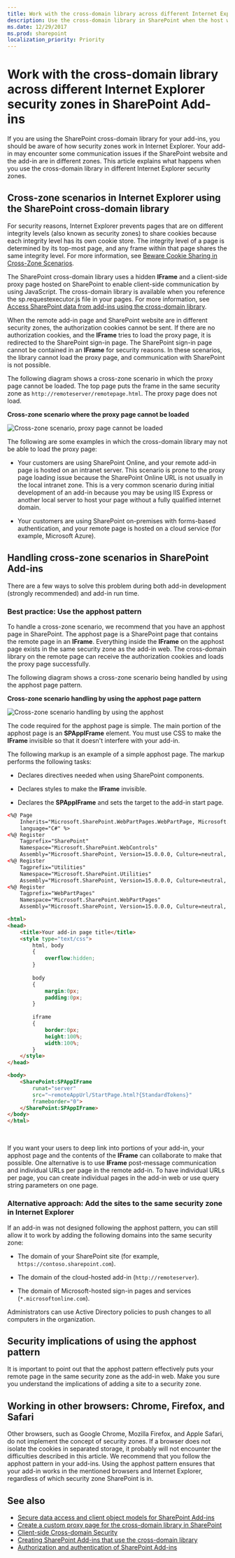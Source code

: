 ```yaml
---
title: Work with the cross-domain library across different Internet Explorer security zones in SharePoint Add-ins
description: Use the cross-domain library in SharePoint when the host web and add-in pages are in different security zones in Internet Explorer.
ms.date: 12/29/2017
ms.prod: sharepoint
localization_priority: Priority
---
```



# Work with the cross-domain library across different Internet Explorer security zones in SharePoint Add-ins

If you are using the SharePoint cross-domain library for your add-ins, you should be aware of how security zones work in Internet Explorer. Your add-in may encounter some communication issues if the SharePoint website and the add-in are in different zones. This article explains what happens when you use the cross-domain library in different Internet Explorer security zones.
 
<a name="bk_crosszonescenarios"> </a>

## Cross-zone scenarios in Internet Explorer using the SharePoint cross-domain library

For security reasons, Internet Explorer prevents pages that are on different integrity levels (also known as security zones) to share cookies because each integrity level has its own cookie store. The integrity level of a page is determined by its top-most page, and any frame within that page shares the same integrity level. For more information, see [Beware Cookie Sharing in Cross-Zone Scenarios](https://blogs.msdn.microsoft.com/ieinternals/2011/03/10/beware-cookie-sharing-in-cross-zone-scenarios/).
 
The SharePoint cross-domain library uses a hidden **IFrame** and a client-side proxy page hosted on SharePoint to enable client-side communication by using JavaScript. The cross-domain library is available when you reference the sp.requestexecutor.js file in your pages. For more information, see [Access SharePoint data from add-ins using the cross-domain library](access-sharepoint-data-from-add-ins-using-the-cross-domain-library.md).
 
When the remote add-in page and SharePoint website are in different security zones, the authorization cookies cannot be sent. If there are no authorization cookies, and the **IFrame** tries to load the proxy page, it is redirected to the SharePoint sign-in page. The SharePoint sign-in page cannot be contained in an **IFrame** for security reasons. In these scenarios, the library cannot load the proxy page, and communication with SharePoint is not possible.

The following diagram shows a cross-zone scenario in which the proxy page cannot be loaded. The top page puts the frame in the same security zone as `http://remoteserver/remotepage.html`. The proxy page does not load.

**Cross-zone scenario where the proxy page cannot be loaded**

![Cross-zone scenario, proxy page cannot be loaded](../images/Crosszone_loaderror.png)
 
The following are some examples in which the cross-domain library may not be able to load the proxy page:

- Your customers are using SharePoint Online, and your remote add-in page is hosted on an intranet server. This scenario is prone to the proxy page loading issue because the SharePoint Online URL is not usually in the local intranet zone. This is a very common scenario during initial development of an add-in because you may be using IIS Express or another local server to host your page without a fully qualified internet domain.

- Your customers are using SharePoint on-premises with forms-based authentication, and your remote page is hosted on a cloud service (for example, Microsoft Azure).
    


<a name="bk_handlingcrosszone"> </a> 

## Handling cross-zone scenarios in SharePoint Add-ins

There are a few ways to solve this problem during both add-in development (strongly recommended) and add-in run time.

### Best practice: Use the apphost pattern

To handle a cross-zone scenario, we recommend that you have an apphost page in SharePoint. The apphost page is a SharePoint page that contains the remote page in an **IFrame**. Everything inside the **IFrame** on the apphost page exists in the same security zone as the add-in web. The cross-domain library on the remote page can receive the authorization cookies and loads the proxy page successfully.

The following diagram shows a cross-zone scenario being handled by using the apphost page pattern. 

**Cross-zone scenario handling by using the apphost page pattern**

![Cross-zone scenario handling by using the apphost](../images/Crosszone_loadsuccess.png)
 
The code required for the apphost page is simple. The main portion of the apphost page is an **SPAppIFrame** element. You must use CSS to make the **IFrame** invisible so that it doesn't interfere with your add-in.

The following markup is an example of a simple apphost page. The markup performs the following tasks:

- Declares directives needed when using SharePoint components.

- Declares styles to make the **IFrame** invisible.

- Declares the **SPAppIFrame** and sets the target to the add-in start page.
    

```HTML
<%@ Page 
    Inherits="Microsoft.SharePoint.WebPartPages.WebPartPage, Microsoft.SharePoint, Version=15.0.0.0, Culture=neutral, PublicKeyToken=71e9bce111e9429c" 
    language="C#" %>
<%@ Register 
    Tagprefix="SharePoint" 
    Namespace="Microsoft.SharePoint.WebControls" 
    Assembly="Microsoft.SharePoint, Version=15.0.0.0, Culture=neutral, PublicKeyToken=71e9bce111e9429c" %>
<%@ Register 
    Tagprefix="Utilities" 
    Namespace="Microsoft.SharePoint.Utilities" 
    Assembly="Microsoft.SharePoint, Version=15.0.0.0, Culture=neutral, PublicKeyToken=71e9bce111e9429c" %>
<%@ Register 
    Tagprefix="WebPartPages" 
    Namespace="Microsoft.SharePoint.WebPartPages" 
    Assembly="Microsoft.SharePoint, Version=15.0.0.0, Culture=neutral, PublicKeyToken=71e9bce111e9429c" %>

<html>
<head>
    <title>Your add-in page title</title>
    <style type="text/css">
        html, body
        {
            overflow:hidden;
        }
        
        body
        {
            margin:0px;
            padding:0px;
        }
         
        iframe 
        {
            border:0px;
            height:100%;
            width:100%;
        }
    </style>
</head>

<body>
    <SharePoint:SPAppIFrame 
        runat="server" 
        src="~remoteAppUrl/StartPage.html?{StandardTokens}" 
        frameborder="0">
    </SharePoint:SPAppIFrame>
</body>
</html>
```

<br/>

If you want your users to deep link into portions of your add-in, your apphost page and the contents of the **IFrame** can collaborate to make that possible. One alternative is to use **IFrame** post-message communication and individual URLs per page in the remote add-in. To have individual URLs per page, you can create individual pages in the add-in web or use query string parameters on one page.

### Alternative approach: Add the sites to the same security zone in Internet Explorer

If an add-in was not designed following the apphost pattern, you can still allow it to work by adding the following domains into the same security zone: 

- The domain of your SharePoint site (for example, `https://contoso.sharepoint.com`).

- The domain of the cloud-hosted add-in (`http://remoteserver`).

- The domain of Microsoft-hosted sign-in pages and services (`*.microsoftonline.com`).

Administrators can use Active Directory policies to push changes to all computers in the organization.
 

<a name="bk_securityimplications"> </a> 

## Security implications of using the apphost pattern

It is important to point out that the apphost pattern effectively puts your remote page in the same security zone as the add-in web. Make you sure you understand the implications of adding a site to a security zone.

<a name="bk_otherbrowsers"> </a> 

## Working in other browsers: Chrome, Firefox, and Safari

Other browsers, such as Google Chrome, Mozilla Firefox, and Apple Safari, do not implement the concept of security zones. If a browser does not isolate the cookies in separated storage, it probably will not encounter the difficulties described in this article. We recommend that you follow the apphost pattern in your add-ins. Using the apphost pattern ensures that your add-in works in the mentioned browsers and Internet Explorer, regardless of which security zone SharePoint is in.

## See also

- [Secure data access and client object models for SharePoint Add-ins](secure-data-access-and-client-object-models-for-sharepoint-add-ins.md)
- [Create a custom proxy page for the cross-domain library in SharePoint](create-a-custom-proxy-page-for-the-cross-domain-library-in-sharepoint.md)
- [Client-side Cross-domain Security](http://msdn.microsoft.com/en-us/library/cc709423%28v=vs.85%29.aspx)
- [Creating SharePoint Add-ins that use the cross-domain library](creating-sharepoint-add-ins-that-use-the-cross-domain-library.md)
- [Authorization and authentication of SharePoint Add-ins](authorization-and-authentication-of-sharepoint-add-ins.md)
    
 

